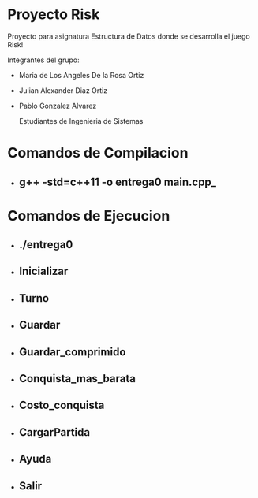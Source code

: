 # Proyecto Risk 
Proyecto para asignatura Estructura de Datos donde se desarrolla el juego Risk! <p>
Integrantes del grupo: <p>
* Maria de Los Angeles De la Rosa Ortiz <p>
* Julian Alexander Diaz Ortiz <p>
* Pablo Gonzalez Alvarez <p>
Estudiantes de Ingenieria de Sistemas

# Comandos de Compilacion
*  <h2> g++ -std=c++11 -o entrega0  main.cpp_ </h2> <p>
# Comandos de Ejecucion
* <h2> ./entrega0  </h2> <p>
* <h2> Inicializar </h2> <p>
* <h2> Turno       </h2> <p>
* <h2> Guardar      </h2> <p>
* <h2> Guardar_comprimido  </h2> <p>
* <h2> Conquista_mas_barata </h2> <p>
* <h2> Costo_conquista </h2> <p>
* <h2> CargarPartida </h2> <p>
* <h2> Ayuda </h2> <p>
* <h2> Salir </h2> <p>
